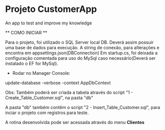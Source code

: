 # Projeto CustomerApp
An app to test and improve my knowledge

** COMO INICIAR **

Para o projeto, foi utilizado o SQL Server local DB. Deverá assim possuir uma base de dados para execução.
A string de conexão, para alterações e encontra em appsettings.json(DBConnection)
Em startup.cs, foi deixada a configuração comentada para uso do MySql caso necessário(Deverá ser instalado o EF for MySql).

- Rodar no Manager Console:

update-database -verbose -context AppDbContext

Obs: Também poderá ser criada a tabela através do script "1 - Create_Table_Customer.sql", na pasta "db"

A pasta "db" também contêm o script "2 - Insert_Table_Customer.sql", para inciar o projeto com registros para teste.

A rotina desenvolvida pode ser acessada através do menu **Clientes**